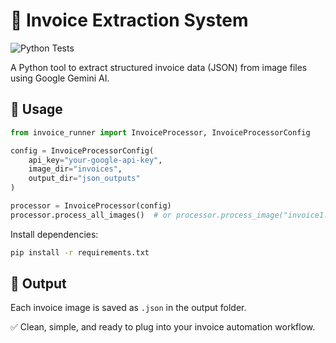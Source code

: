 # 🧾 Invoice Extraction System
![Python Tests](https://github.com/ouassim-behlil/InvoiceDataExtractor/actions/workflows/python-tests.yml/badge.svg)
<!-- ![Tests](https://github.com/<user>/<repo>/actions/workflows/<workflow>.yml/badge.svg) -->


A Python tool to extract structured invoice data (JSON) from image files using Google Gemini AI.


## 🚀 Usage

```python
from invoice_runner import InvoiceProcessor, InvoiceProcessorConfig

config = InvoiceProcessorConfig(
    api_key="your-google-api-key",
    image_dir="invoices",
    output_dir="json_outputs"
)

processor = InvoiceProcessor(config)
processor.process_all_images()  # or processor.process_image("invoice1.jpg")
````


Install dependencies:

```bash
pip install -r requirements.txt
```


## 📁 Output

Each invoice image is saved as `.json` in the output folder.


✅ Clean, simple, and ready to plug into your invoice automation workflow.
